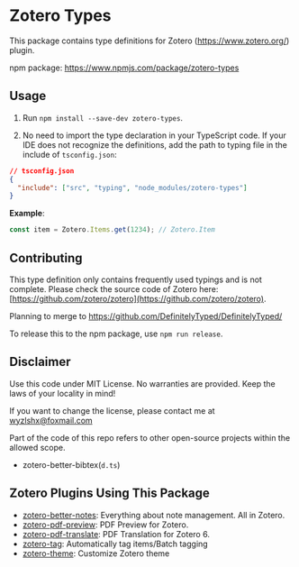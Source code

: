 # Zotero Types

This package contains type definitions for Zotero (https://www.zotero.org/) plugin.

npm package: https://www.npmjs.com/package/zotero-types

## Usage

1. Run `npm install --save-dev zotero-types`.

2. No need to import the type declaration in your TypeScript code. If your IDE does not recognize the definitions, add the path to typing file in the include of `tsconfig.json`:

```json
// tsconfig.json
{
  "include": ["src", "typing", "node_modules/zotero-types"]
}
```

**Example**:

```ts
const item = Zotero.Items.get(1234); // Zotero.Item
```

## Contributing

This type definition only contains frequently used typings and is not complete. Please check the source code of Zotero here: [https://github.com/zotero/zotero](https://github.com/zotero/zotero).

Planning to merge to https://github.com/DefinitelyTyped/DefinitelyTyped/

To release this to the npm package, use `npm run release`.

## Disclaimer

Use this code under MIT License. No warranties are provided. Keep the laws of your locality in mind!

If you want to change the license, please contact me at wyzlshx@foxmail.com

Part of the code of this repo refers to other open-source projects within the allowed scope.

- zotero-better-bibtex(`d.ts`)

## Zotero Plugins Using This Package

- [zotero-better-notes](https://github.com/windingwind/zotero-better-notes): Everything about note management. All in Zotero.
- [zotero-pdf-preview](https://github.com/windingwind/zotero-pdf-preview): PDF Preview for Zotero.
- [zotero-pdf-translate](https://github.com/windingwind/zotero-pdf-translate): PDF Translation for Zotero 6.
- [zotero-tag](https://github.com/windingwind/zotero-tag): Automatically tag items/Batch tagging
- [zotero-theme](https://github.com/iShareStuff/ZoteroTheme): Customize Zotero theme
